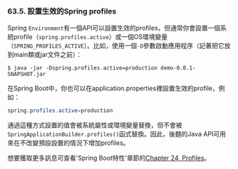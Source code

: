 ### 63.5. 設置生效的Spring profiles

Spring `Environment`有一個API可以設置生效的profiles，但通常你會設置一個系統profile（`spring.profiles.active`）或一個OS環境變量（`SPRING_PROFILES_ACTIVE`）。比如，使用一個`-D`參數啟動應用程序（記著把它放到main類或jar文件之前）：
```shell
$ java -jar -Dspring.profiles.active=production demo-0.0.1-SNAPSHOT.jar
```
在Spring Boot中，你也可以在application.properties裡設置生效的profile，例如：
```java
spring.profiles.active=production
```
通過這種方式設置的值會被系統屬性或環境變量替換，但不會被`SpringApplicationBuilder.profiles()`函式替換。因此，後麵的Java API可用來在不改變預設設置的情況下增加profiles。

想要獲取更多訊息可查看'Spring Boot特性'章節的[Chapter 24, Profiles](http://docs.spring.io/spring-boot/docs/current-SNAPSHOT/reference/htmlsingle/#boot-features-profiles)。

